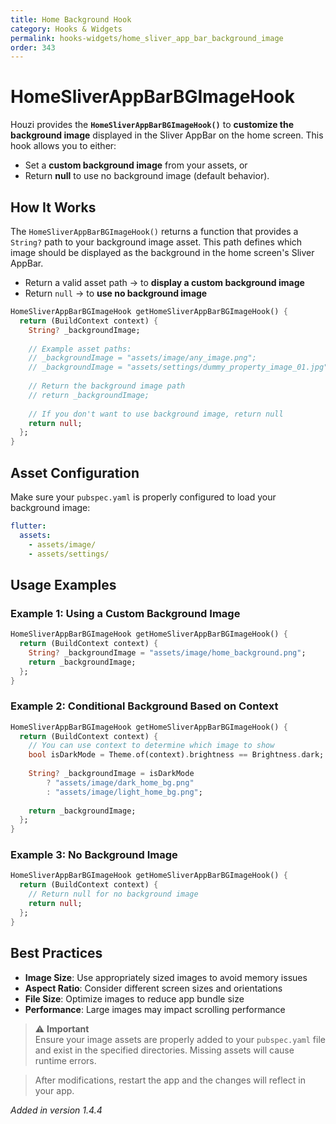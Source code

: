 ```yaml
---
title: Home Background Hook
category: Hooks & Widgets
permalink: hooks-widgets/home_sliver_app_bar_background_image
order: 343
---
```


# HomeSliverAppBarBGImageHook

Houzi provides the **`HomeSliverAppBarBGImageHook()`** to **customize the background image** displayed in the Sliver AppBar on the home screen. This hook allows you to either:

- Set a **custom background image** from your assets, or  
- Return **null** to use no background image (default behavior).

## How It Works

The `HomeSliverAppBarBGImageHook()` returns a function that provides a `String?` path to your background image asset. This path defines which image should be displayed as the background in the home screen's Sliver AppBar.

- Return a valid asset path → to **display a custom background image**
- Return `null` → to **use no background image**

```dart
HomeSliverAppBarBGImageHook getHomeSliverAppBarBGImageHook() {
  return (BuildContext context) {
    String? _backgroundImage;
    
    // Example asset paths:
    // _backgroundImage = "assets/image/any_image.png";
    // _backgroundImage = "assets/settings/dummy_property_image_01.jpg"; // For Test
    
    // Return the background image path
    // return _backgroundImage;
    
    // If you don't want to use background image, return null
    return null;
  };
}
```

## Asset Configuration

Make sure your  `pubspec.yaml` is properly configured to load your background image:

```yaml
flutter:
  assets:
    - assets/image/
    - assets/settings/
```

## Usage Examples

### Example 1: Using a Custom Background Image

```dart
HomeSliverAppBarBGImageHook getHomeSliverAppBarBGImageHook() {
  return (BuildContext context) {
    String? _backgroundImage = "assets/image/home_background.png";
    return _backgroundImage;
  };
}
```

### Example 2: Conditional Background Based on Context

```dart
HomeSliverAppBarBGImageHook getHomeSliverAppBarBGImageHook() {
  return (BuildContext context) {
    // You can use context to determine which image to show
    bool isDarkMode = Theme.of(context).brightness == Brightness.dark;
    
    String? _backgroundImage = isDarkMode 
        ? "assets/image/dark_home_bg.png"
        : "assets/image/light_home_bg.png";
        
    return _backgroundImage;
  };
}
```

### Example 3: No Background Image

```dart
HomeSliverAppBarBGImageHook getHomeSliverAppBarBGImageHook() {
  return (BuildContext context) {
    // Return null for no background image
    return null;
  };
}
```

## Best Practices

- **Image Size**: Use appropriately sized images to avoid memory issues
- **Aspect Ratio**: Consider different screen sizes and orientations
- **File Size**: Optimize images to reduce app bundle size
- **Performance**: Large images may impact scrolling performance

> ⚠️ **Important**  
> Ensure your image assets are properly added to your `pubspec.yaml` file and exist in the specified directories. Missing assets will cause runtime errors.

> After modifications, restart the app and the changes will reflect in your app.

*Added in version 1.4.4*